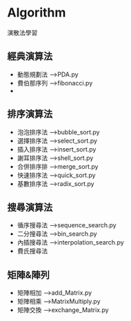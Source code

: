 # Algorithm
 演散法學習

## 經典演算法
- 動態規劃法 -->PDA.py
- 費伯那序列 -->fibonacci.py
- 

## 排序演算法
- 泡泡排序法 -->bubble_sort.py
- 選擇排序法 -->select_sort.py
- 插入排序法 -->insert_sort.py
- 謝耳排序法 -->shell_sort.py
- 合併排序排 -->merge_sort.py
- 快速排序法 -->quick_sort.py
- 基數排序法 -->radix_sort.py

## 搜尋演算法
- 循序搜尋法 -->sequence_search.py
- 二分搜尋法 -->bin_search.py
- 內插搜尋法 -->interpolation_search.py
- 費氏搜尋法 


## 矩陣&陣列
- 矩陣相加 -->add_Matrix.py
- 矩陣相乘 -->MatrixMultiply.py
- 矩陣交換 -->exchange_Matrix.py